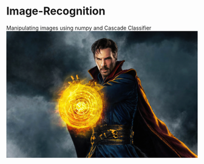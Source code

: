 # Image-Recognition
Manipulating images using numpy and Cascade Classifier
![The image](doctor_strange.jpg)
